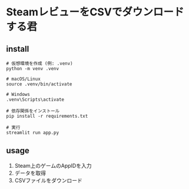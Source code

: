 # SteamレビューをCSVでダウンロードする君

## install
```shell
# 仮想環境を作成 (例: .venv)
python -m venv .venv

# macOS/Linux 
source .venv/bin/activate

# Windows
.venv\Scripts\activate

# 依存関係をインストール
pip install -r requirements.txt

# 実行
streamlit run app.py
```

## usage
1. Steam上のゲームのAppIDを入力
2. データを取得
3. CSVファイルをダウンロード
